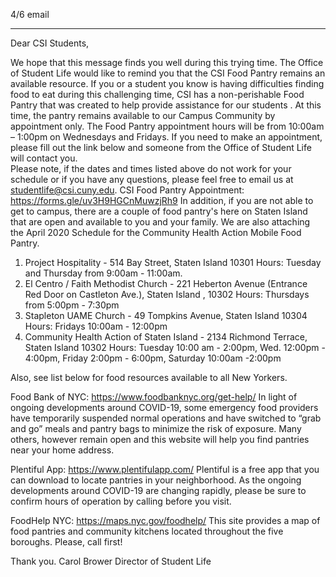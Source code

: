 4/6 email

----


Dear CSI Students,
 
We hope that this message finds you well during this trying time. The Office of Student Life would like to remind you that the CSI Food Pantry remains an available resource.
If you or a student you know is having difficulties finding food to eat during this challenging time, CSI has a non-perishable Food Pantry that was created to help provide assistance for our students .  At this time, the pantry remains available to our Campus Community by appointment only.  The Food Pantry appointment hours will be from 10:00am – 1:00pm on Wednesdays and Fridays.  If you need to make an appointment, please fill out the link below and someone from the Office of Student Life will contact you.  
Please note, if the dates and times listed above do not work for your schedule or if you have any questions, please feel free to email us at studentlife@csi.cuny.edu. 
CSI Food Pantry Appointment:
https://forms.gle/uv3H9HGCnMuwzjRh9
In addition, if you are not able to get to campus, there are a couple of food pantry's here on Staten Island that are open and available to you and your family.  We are also attaching the April 2020 Schedule for the Community Health Action Mobile Food Pantry.
1.  Project Hospitality - 514 Bay Street, Staten Island 10301
     Hours: Tuesday and Thursday from 9:00am - 11:00am.
2.  El Centro / Faith Methodist Church - 221 Heberton Avenue (Entrance Red Door on Castleton Ave.), Staten Island , 10302
     Hours:  Thursdays from 5:00pm - 7:30pm 
3.  Stapleton UAME Church - 49 Tompkins Avenue, Staten Island 10304 
    Hours: Fridays 10:00am - 12:00pm
4.  Community Health Action of Staten Island -  2134 Richmond Terrace, Staten Island 10302 
    Hours: Tuesday 10:00 am - 2:00pm, Wed. 12:00pm - 4:00pm, Friday 2:00pm - 6:00pm, Saturday 10:00am -2:00pm
 
Also, see list below for food resources available to all New Yorkers.
 
Food Bank of NYC: https://www.foodbanknyc.org/get-help/
In light of ongoing developments around COVID-19, some emergency food providers have temporarily suspended normal operations and have switched to “grab and go” meals and pantry bags to minimize the risk of exposure. Many others, however remain open and this website will help you find pantries near your home address.  
 
Plentiful App: https://www.plentifulapp.com/
Plentiful is a free app that you can download to locate pantries in your neighborhood. As the ongoing developments around COVID-19 are changing rapidly, please be sure to confirm hours of operation by calling before you visit.
 
FoodHelp NYC: https://maps.nyc.gov/foodhelp/
This site provides a map of food pantries and community kitchens located throughout the five boroughs.  Please, call first!
 
Thank you.
Carol Brower 
Director of Student Life
